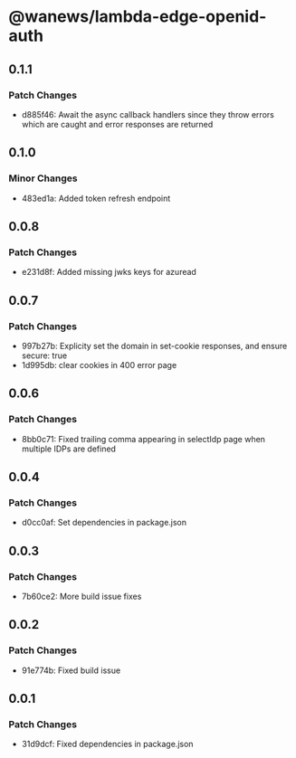 # @wanews/lambda-edge-openid-auth

## 0.1.1

### Patch Changes

- d885f46: Await the async callback handlers since they throw errors which are caught and error responses are returned

## 0.1.0

### Minor Changes

- 483ed1a: Added token refresh endpoint

## 0.0.8

### Patch Changes

- e231d8f: Added missing jwks keys for azuread

## 0.0.7

### Patch Changes

- 997b27b: Explicity set the domain in set-cookie responses, and ensure secure: true
- 1d995db: clear cookies in 400 error page

## 0.0.6

### Patch Changes

- 8bb0c71: Fixed trailing comma appearing in selectIdp page when multiple IDPs are defined

## 0.0.4

### Patch Changes

- d0cc0af: Set dependencies in package.json

## 0.0.3

### Patch Changes

- 7b60ce2: More build issue fixes

## 0.0.2

### Patch Changes

- 91e774b: Fixed build issue

## 0.0.1

### Patch Changes

- 31d9dcf: Fixed dependencies in package.json
